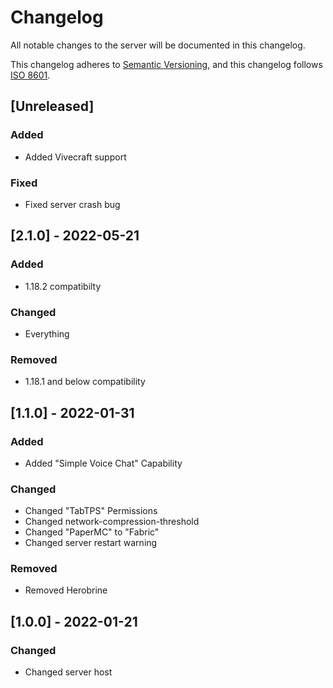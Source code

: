 # Changelog

All notable changes to the server will be documented in this changelog.

This changelog adheres to [Semantic Versioning](https://semver.org/),
and this changelog follows [ISO 8601](https://www.iso.org/iso-8601-date-and-time-format.html). 

## [Unreleased]

### Added

- Added Vivecraft support 

### Fixed

- Fixed server crash bug

## [2.1.0] - 2022-05-21

### Added 

- 1.18.2 compatibilty

### Changed 

- Everything

### Removed

- 1.18.1 and below compatibility

## [1.1.0] - 2022-01-31

### Added 

- Added "Simple Voice Chat" Capability

### Changed

- Changed "TabTPS" Permissions
- Changed network-compression-threshold
- Changed "PaperMC" to "Fabric"
- Changed server restart warning

### Removed

- Removed Herobrine

## [1.0.0] - 2022-01-21

### Changed

- Changed server host
